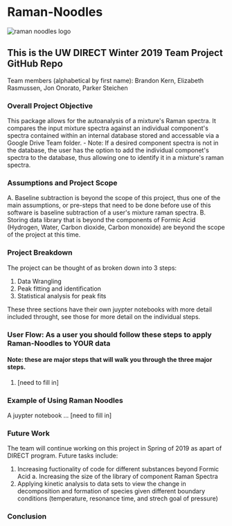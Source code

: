 # Raman-Noodles
![raman noodles logo](https://user-images.githubusercontent.com/46499087/53783952-7c38f680-3ec8-11e9-8549-6bda4ba7743c.PNG)

## This is the UW DIRECT Winter 2019 Team Project GitHub Repo
Team members (alphabetical by first name): Brandon Kern, Elizabeth Rasmussen, Jon Onorato, Parker Steichen


### Overall Project Objective
This package allows for the autoanalysis of a mixture's Raman spectra. It compares the input mixture spectra against an individual component's spectra contained within an internal database stored and accessable via a Google Drive Team folder. 
    - Note: If a desired component spectra is not in the database, the user has the option to add the individual componet's spectra to the database, thus allowing one to identify it in a mixture's raman spectra.

### Assumptions and Project Scope
A. Baseline subtraction is beyond the scope of this project, thus one of the main assumptions, or pre-steps that need to be done before use of this software is baseline subtraction of a user's mixture raman spectra. 
B. Storing data library that is beyond the components of Formic Acid (Hydrogen, Water, Carbon dioxide, Carbon monoxide) are beyond the scope of the project at this time.


### Project Breakdown
The project can be thought of as broken down into 3 steps:
1. Data Wrangling
2. Peak fitting and identification
3. Statistical analysis for peak fits

These three sections have their own juypter notebooks with more detail included throught, see those for more detail on the individual steps.

### User Flow: As a user you should follow these steps to apply Raman-Noodles to YOUR data
#### Note: these are major steps that will walk you through the three major steps. 
1. [need to fill in]


### Example of Using Raman Noodles
A juypter notebook ... [need to fill in]

### Future Work
The team will continue working on this project in Spring of 2019 as apart of DIRECT program. Future tasks include:
1. Increasing fuctionality of code for different substances beyond Formic Acid
    a. Increasing the size of the library of component Raman Spectra
2. Applying kinetic analysis to data sets to view the change in decomposition and formation of species given different boundary conditions (temperature, resonance time, and strech goal of pressure)

### Conclusion

